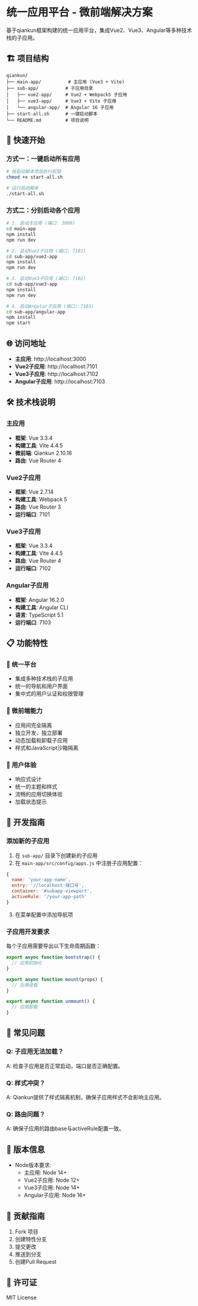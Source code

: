 # 统一应用平台 - 微前端解决方案

基于qiankun框架构建的统一应用平台，集成Vue2、Vue3、Angular等多种技术栈的子应用。

## 🏗️ 项目结构

```
qiankun/
├── main-app/          # 主应用 (Vue3 + Vite)
├── sub-app/          # 子应用目录
│   ├── vue2-app/     # Vue2 + Webpack5 子应用
│   ├── vue3-app/     # Vue3 + Vite 子应用
│   └── angular-app/  # Angular 16 子应用
├── start-all.sh      # 一键启动脚本
└── README.md         # 项目说明
```

## 🚀 快速开始

### 方式一：一键启动所有应用

```bash
# 给启动脚本添加执行权限
chmod +x start-all.sh

# 运行启动脚本
./start-all.sh
```

### 方式二：分别启动各个应用

```bash
# 1. 启动主应用 (端口: 3000)
cd main-app
npm install
npm run dev

# 2. 启动Vue2子应用 (端口: 7101)
cd sub-app/vue2-app
npm install
npm run dev

# 3. 启动Vue3子应用 (端口: 7102)
cd sub-app/vue3-app
npm install
npm run dev

# 4. 启动Angular子应用 (端口: 7103)
cd sub-app/angular-app
npm install
npm start
```

## 🌐 访问地址

- **主应用**: http://localhost:3000
- **Vue2子应用**: http://localhost:7101
- **Vue3子应用**: http://localhost:7102  
- **Angular子应用**: http://localhost:7103

## 🛠️ 技术栈说明

### 主应用
- **框架**: Vue 3.3.4
- **构建工具**: Vite 4.4.5
- **微前端**: Qiankun 2.10.16
- **路由**: Vue Router 4

### Vue2子应用
- **框架**: Vue 2.7.14
- **构建工具**: Webpack 5
- **路由**: Vue Router 3
- **运行端口**: 7101

### Vue3子应用  
- **框架**: Vue 3.3.4
- **构建工具**: Vite 4.4.5
- **路由**: Vue Router 4
- **运行端口**: 7102

### Angular子应用
- **框架**: Angular 16.2.0
- **构建工具**: Angular CLI
- **语言**: TypeScript 5.1
- **运行端口**: 7103

## 📋 功能特性

### 🎯 统一平台
- 集成多种技术栈的子应用
- 统一的导航和用户界面
- 集中式的用户认证和权限管理

### 🔗 微前端能力
- 应用间完全隔离
- 独立开发、独立部署
- 动态加载和卸载子应用
- 样式和JavaScript沙箱隔离

### 🎨 用户体验
- 响应式设计
- 统一的主题和样式
- 流畅的应用切换体验
- 加载状态提示

## 🚦 开发指南

### 添加新的子应用

1. 在 `sub-app/` 目录下创建新的子应用
2. 在 `main-app/src/config/apps.js` 中注册子应用配置：
```javascript
{
  name: 'your-app-name',
  entry: '//localhost:端口号',
  container: '#subapp-viewport',
  activeRule: '/your-app-path'
}
```

3. 在菜单配置中添加导航项

### 子应用开发要求

每个子应用需要导出以下生命周期函数：

```javascript
export async function bootstrap() {
  // 应用初始化
}

export async function mount(props) {
  // 应用挂载
}

export async function unmount() {
  // 应用卸载
}
```

## 🐛 常见问题

### Q: 子应用无法加载？
A: 检查子应用是否正常启动，端口是否正确配置。

### Q: 样式冲突？
A: Qiankun提供了样式隔离机制，确保子应用样式不会影响主应用。

### Q: 路由问题？
A: 确保子应用的路由base与activeRule配置一致。

## 📝 版本信息

- Node版本要求: 
  - 主应用: Node 14+
  - Vue2子应用: Node 12+
  - Vue3子应用: Node 14+  
  - Angular子应用: Node 16+

## 🤝 贡献指南

1. Fork 项目
2. 创建特性分支
3. 提交更改
4. 推送到分支
5. 创建Pull Request

## 📄 许可证

MIT License